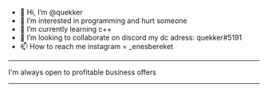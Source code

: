 - 👋 Hi, I’m @quekker
- 👀 I’m interested in programming and hurt someone
- 🌱 I’m currently learning c++ 
- 💞️ I’m looking to collaborate on discord my dc adress: quekker#5191
- 📫 How to reach me instagram = _enesbereket

*********************************************
I'm always open to profitable business offers
*********************************************
